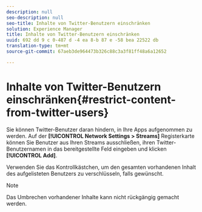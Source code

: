 ```yaml
---
description: null
seo-description: null
seo-title: Inhalte von Twitter-Benutzern einschränken
solution: Experience Manager
title: Inhalte von Twitter-Benutzern einschränken
uuid: 692 dd 9 c 0-487 d -4 ea 8-b 87 e -58 bea 22522 db
translation-type: tm+mt
source-git-commit: 67aeb3de964473b326c88c3a3f81ff48a6a12652

---
```



# Inhalte von Twitter-Benutzern einschränken{#restrict-content-from-twitter-users}

Sie können Twitter-Benutzer daran hindern, in Ihre Apps aufgenommen zu werden. Auf der **[!UICONTROL Network Settings > Streams]** Registerkarte können Sie Benutzer aus Ihren Streams ausschließen, ihren Twitter-Benutzernamen in das bereitgestellte Feld eingeben und klicken **[!UICONTROL Add]**.

Verwenden Sie das Kontrollkästchen, um den gesamten vorhandenen Inhalt des aufgelisteten Benutzers zu verschlüsseln, falls gewünscht.

>[!NOTE]
>
>Das Umbrechen vorhandener Inhalte kann nicht rückgängig gemacht werden.

